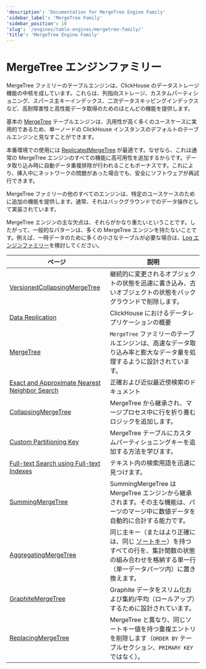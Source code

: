 ```yaml
---
'description': 'Documentation for MergeTree Engine Family'
'sidebar_label': 'MergeTree Family'
'sidebar_position': 10
'slug': '/engines/table-engines/mergetree-family/'
'title': 'MergeTree Engine Family'
---
```





# MergeTree エンジンファミリー

MergeTree ファミリーのテーブルエンジンは、ClickHouse のデータストレージ機能の中核を成しています。これらは、列指向ストレージ、カスタムパーティショニング、スパース主キーインデックス、二次データスキッピングインデックスなど、高耐障害性と高性能データ取得のためのほとんどの機能を提供します。

基本の [MergeTree](../../../engines/table-engines/mergetree-family/mergetree.md) テーブルエンジンは、汎用性が高く多くのユースケースに実用的であるため、単一ノードの ClickHouse インスタンスのデフォルトのテーブルエンジンと見なすことができます。

本番環境での使用には [ReplicatedMergeTree](../../../engines/table-engines/mergetree-family/replication.md) が最適です。なぜなら、これは通常の MergeTree エンジンのすべての機能に高可用性を追加するからです。データ取り込み時に自動データ重複排除が行われることもボーナスです。これにより、挿入中にネットワークの問題があった場合でも、安全にソフトウェアが再試行できます。

MergeTree ファミリーの他のすべてのエンジンは、特定のユースケースのために追加の機能を提供します。通常、それはバックグラウンドでのデータ操作として実装されています。

MergeTree エンジンの主な欠点は、それらがかなり重たいということです。したがって、一般的なパターンは、多くの MergeTree エンジンを持たないことです。例えば、一時データのために多くの小さなテーブルが必要な場合は、[Log エンジンファミリー](../../../engines/table-engines/log-family/index.md)を検討してください。

<!-- The table of contents table for this page is automatically generated by 
https://github.com/ClickHouse/clickhouse-docs/blob/main/scripts/autogenerate-table-of-contents.sh
from the YAML front matter fields: slug, description, title.

If you've spotted an error, please edit the YML frontmatter of the pages themselves.
-->
| ページ | 説明 |
|-----|-----|
| [VersionedCollapsingMergeTree](/engines/table-engines/mergetree-family/versionedcollapsingmergetree) | 継続的に変更されるオブジェクトの状態を迅速に書き込み、古いオブジェクトの状態をバックグラウンドで削除します。 |
| [Data Replication](/engines/table-engines/mergetree-family/replication) | ClickHouse におけるデータレプリケーションの概要 |
| [MergeTree](/engines/table-engines/mergetree-family/mergetree) | `MergeTree` ファミリーのテーブルエンジンは、高速なデータ取り込み率と膨大なデータ量を処理するように設計されています。 |
| [Exact and Approximate Nearest Neighbor Search](/engines/table-engines/mergetree-family/annindexes) | 正確および近似最近傍検索のドキュメント |
| [CollapsingMergeTree](/engines/table-engines/mergetree-family/collapsingmergetree) | MergeTree から継承され、マージプロセス中に行を折り畳むロジックを追加します。 |
| [Custom Partitioning Key](/engines/table-engines/mergetree-family/custom-partitioning-key) | MergeTree テーブルにカスタムパーティショニングキーを追加する方法を学びます。 |
| [Full-text Search using Full-text Indexes](/engines/table-engines/mergetree-family/invertedindexes) | テキスト内の検索用語を迅速に見つけます。 |
| [SummingMergeTree](/engines/table-engines/mergetree-family/summingmergetree) | SummingMergeTree は MergeTree エンジンから継承されます。その主な機能は、パーツのマージ中に数値データを自動的に合計する能力です。 |
| [AggregatingMergeTree](/engines/table-engines/mergetree-family/aggregatingmergetree) | 同じ主キー（またはより正確には、同じ [ソートキー](../../../engines/table-engines/mergetree-family/mergetree.md)）を持つすべての行を、集計関数の状態の組み合わせを格納する単一行（単一データパーツ内）に置き換えます。 |
| [GraphiteMergeTree](/engines/table-engines/mergetree-family/graphitemergetree) | Graphite データをスリム化および集約/平均（ロールアップ）するために設計されています。 |
| [ReplacingMergeTree](/engines/table-engines/mergetree-family/replacingmergetree) | MergeTree と異なり、同じソートキー値を持つ重複エントリを削除します（`ORDER BY` テーブルセクション、`PRIMARY KEY` ではなく）。 |
